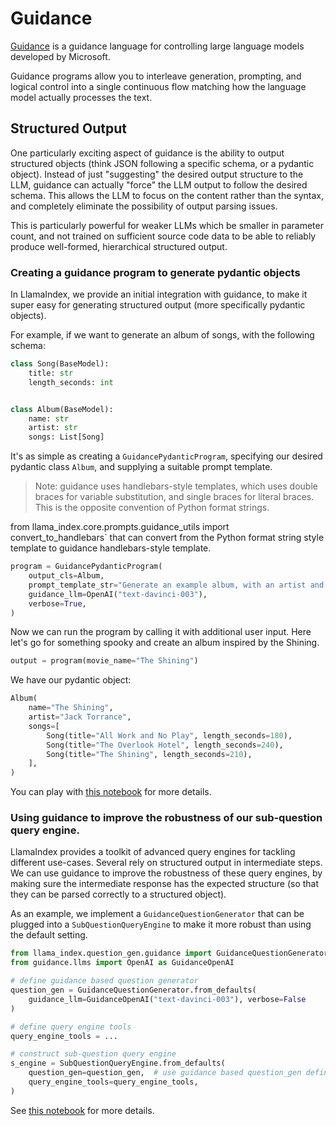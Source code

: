 # Guidance

[Guidance](https://github.com/microsoft/guidance) is a guidance language for controlling large language models developed by Microsoft.

Guidance programs allow you to interleave generation, prompting, and logical control into a single continuous flow matching how the language model actually processes the text.

## Structured Output

One particularly exciting aspect of guidance is the ability to output structured objects (think JSON following a specific schema, or a pydantic object). Instead of just "suggesting" the desired output structure to the LLM, guidance can actually "force" the LLM output to follow the desired schema. This allows the LLM to focus on the content rather than the syntax, and completely eliminate the possibility of output parsing issues.

This is particularly powerful for weaker LLMs which be smaller in parameter count, and not trained on sufficient source code data to be able to reliably produce well-formed, hierarchical structured output.

### Creating a guidance program to generate pydantic objects

In LlamaIndex, we provide an initial integration with guidance, to make it super easy for generating structured output (more specifically pydantic objects).

For example, if we want to generate an album of songs, with the following schema:

```python
class Song(BaseModel):
    title: str
    length_seconds: int


class Album(BaseModel):
    name: str
    artist: str
    songs: List[Song]
```

It's as simple as creating a `GuidancePydanticProgram`, specifying our desired pydantic class `Album`,
and supplying a suitable prompt template.

> Note: guidance uses handlebars-style templates, which uses double braces for variable substitution, and single braces for literal braces. This is the opposite convention of Python format strings.

from llama_index.core.prompts.guidance_utils import convert_to_handlebars` that can convert from the Python format string style template to guidance handlebars-style template.

```python
program = GuidancePydanticProgram(
    output_cls=Album,
    prompt_template_str="Generate an example album, with an artist and a list of songs. Using the movie {{movie_name}} as inspiration",
    guidance_llm=OpenAI("text-davinci-003"),
    verbose=True,
)
```

Now we can run the program by calling it with additional user input.
Here let's go for something spooky and create an album inspired by the Shining.

```python
output = program(movie_name="The Shining")
```

We have our pydantic object:

```python
Album(
    name="The Shining",
    artist="Jack Torrance",
    songs=[
        Song(title="All Work and No Play", length_seconds=180),
        Song(title="The Overlook Hotel", length_seconds=240),
        Song(title="The Shining", length_seconds=210),
    ],
)
```

You can play with [this notebook](/python/examples/output_parsing/guidance_pydantic_program) for more details.

### Using guidance to improve the robustness of our sub-question query engine.

LlamaIndex provides a toolkit of advanced query engines for tackling different use-cases.
Several rely on structured output in intermediate steps.
We can use guidance to improve the robustness of these query engines, by making sure the
intermediate response has the expected structure (so that they can be parsed correctly to a structured object).

As an example, we implement a `GuidanceQuestionGenerator` that can be plugged into a `SubQuestionQueryEngine` to make it more robust than using the default setting.

```python
from llama_index.question_gen.guidance import GuidanceQuestionGenerator
from guidance.llms import OpenAI as GuidanceOpenAI

# define guidance based question generator
question_gen = GuidanceQuestionGenerator.from_defaults(
    guidance_llm=GuidanceOpenAI("text-davinci-003"), verbose=False
)

# define query engine tools
query_engine_tools = ...

# construct sub-question query engine
s_engine = SubQuestionQueryEngine.from_defaults(
    question_gen=question_gen,  # use guidance based question_gen defined above
    query_engine_tools=query_engine_tools,
)
```

See [this notebook](/python/examples/output_parsing/guidance_sub_question) for more details.
